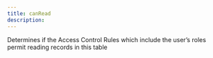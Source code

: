 ```yaml
---
title: canRead
description: 
---
```

Determines if the Access Control Rules which include the user’s roles permit reading records in this table